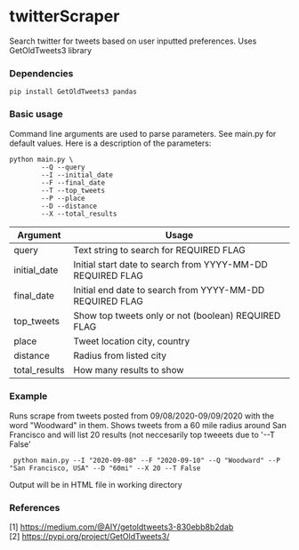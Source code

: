 # twitterScraper
Search twitter for tweets based on user inputted preferences. Uses GetOldTweets3 library

### Dependencies

 ```pip install GetOldTweets3 pandas```

### Basic usage

Command line arguments are used to parse parameters. See main.py for default values. Here is a description of the parameters: 

```
python main.py \
        --Q --query        
        --I --initial_date        
        --F --final_date        
        --T --top_tweets      
        --P --place 
        --D --distance        
        --X --total_results    
```

  Argument              | Usage          
----------------------- | ------------------
query                   | Text string to search for REQUIRED FLAG
initial_date            | Initial start date to search from YYYY-MM-DD REQUIRED FLAG
final_date              | Initial end date to search from YYYY-MM-DD REQUIRED FLAG
top_tweets              | Show top tweets only or not (boolean) REQUIRED FLAG
place                   | Tweet location city, country
distance                | Radius from listed city
total_results           | How many results to show


### Example

Runs scrape from tweets posted from 09/08/2020-09/09/2020 with the word "Woodward" in them. Shows tweets from a 60 mile radius around San Francisco and will list 20 results (not neccesarily top tweeets due to '--T False'

``` python main.py --I "2020-09-08" --F "2020-09-10" --Q "Woodward" --P "San Francisco, USA" --D "60mi" --X 20 --T False```

Output will be in HTML file in working directory



### References
[1] https://medium.com/@AIY/getoldtweets3-830ebb8b2dab \
[2] https://pypi.org/project/GetOldTweets3/ 
